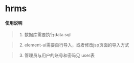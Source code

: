 # hrms

#### 使用说明
> 1. 数据库需要执行data.sql

> 2. element-ui需要自行导入，或者修改jsp页面的导入方式

> 3. 管理员与用户的账号和密码见 user表